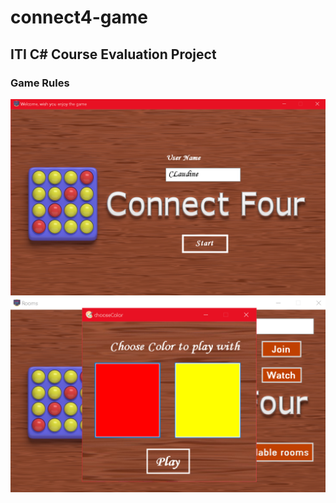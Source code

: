 # connect4-game
## ITI C# Course Evaluation Project
### Game Rules
![Name Screen](https://github.com/ClaudineBahgat/connect4-game/blob/main/screen-shots/login.png)
![choose color screen](https://github.com/ClaudineBahgat/connect4-game/blob/main/screen-shots/color.png)
